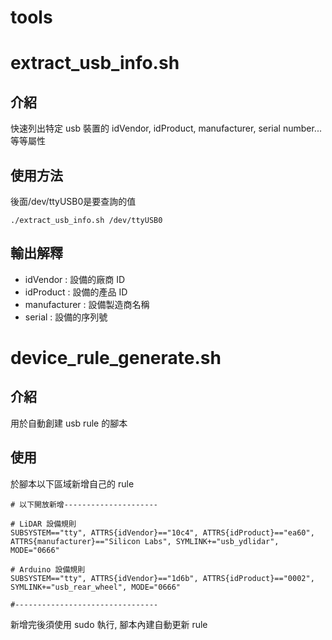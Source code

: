 # tools
# extract_usb_info.sh
## 介紹
快速列出特定 usb 裝置的 idVendor, idProduct, manufacturer, serial number...等等屬性
## 使用方法
後面/dev/ttyUSB0是要查詢的值
```
./extract_usb_info.sh /dev/ttyUSB0
```
## 輸出解釋
- idVendor : 設備的廠商 ID
- idProduct : 設備的產品 ID
- manufacturer : 設備製造商名稱
- serial : 設備的序列號
# device_rule_generate.sh
## 介紹
用於自動創建 usb rule 的腳本
## 使用
於腳本以下區域新增自己的 rule

```
# 以下開放新增---------------------

# LiDAR 設備規則
SUBSYSTEM=="tty", ATTRS{idVendor}=="10c4", ATTRS{idProduct}=="ea60", ATTRS{manufacturer}=="Silicon Labs", SYMLINK+="usb_ydlidar", MODE="0666"

# Arduino 設備規則
SUBSYSTEM=="tty", ATTRS{idVendor}=="1d6b", ATTRS{idProduct}=="0002", SYMLINK+="usb_rear_wheel", MODE="0666"

#--------------------------------
```
新增完後須使用 sudo 執行, 腳本內建自動更新 rule
